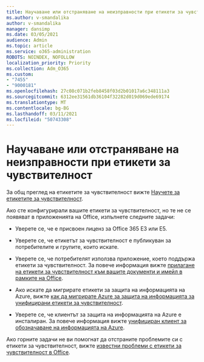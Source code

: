 ```yaml
---
title: Научаване или отстраняване на неизправности при етикети за чувствителност
ms.author: v-smandalika
author: v-smandalika
manager: dansimp
ms.date: 03/05/2021
audience: Admin
ms.topic: article
ms.service: o365-administration
ROBOTS: NOINDEX, NOFOLLOW
localization_priority: Priority
ms.collection: Adm_O365
ms.custom:
- "7455"
- "9000181"
ms.openlocfilehash: 27c08c071b2feb8458f03d2b01017a6c348111a3
ms.sourcegitcommit: 6312ee31561db36104f32282d019d069ede69174
ms.translationtype: MT
ms.contentlocale: bg-BG
ms.lasthandoff: 03/11/2021
ms.locfileid: "50743308"
---
```

# <a name="learn-about-or-troubleshoot-sensitivity-labels"></a>Научаване или отстраняване на неизправности при етикети за чувствителност

За общ преглед на етикетите за чувствителност вижте [Научете за етикетите за чувствителност](https://docs.microsoft.com/microsoft-365/compliance/sensitivity-labels).

Ако сте конфигурирали вашите етикети за чувствителност, но те не се появяват в приложенията на Office, изпълнете следните задачи:

- Уверете се, че е присвоен лиценз за Office 365 E3 или E5.

- Уверете се, че етикетът за чувствителност е публикуван за потребителите и групите, които искате.

- Уверете се, че потребителят използва приложение, което поддържа етикети за чувствителност. За повече информация вижте [прилагане на етикети за чувствителност към вашите документи и имейл в рамките на Office](https://support.microsoft.com/topic/apply-sensitivity-labels-to-your-files-and-email-in-office-2f96e7cd-d5a4-403b-8bd7-4cc636bae0f9).

- Ако искате да мигрирате етикети за защита на информацията на Azure, вижте [как да мигрирате Azure за защита на информацията за унифицирани етикети за чувствителност](https://docs.microsoft.com/azure/information-protection/configure-policy-migrate-labels).

- Уверете се, че клиентът за защита на информацията на Azure е инсталиран. За повече информация вижте [унифициран клиент за обозначаване на информацията на Azure](https://docs.microsoft.com/azure/information-protection/rms-client/unifiedlabelingclient-version-release-history).

Ако горните задачи не ви помогнат да отстраните проблемите си с етикети за чувствителност, вижте [известни проблеми с етикети за чувствителност в Office](https://support.microsoft.com/topic/known-issues-with-sensitivity-labels-in-office-b169d687-2bbd-4e21-a440-7da1b2743edc).

